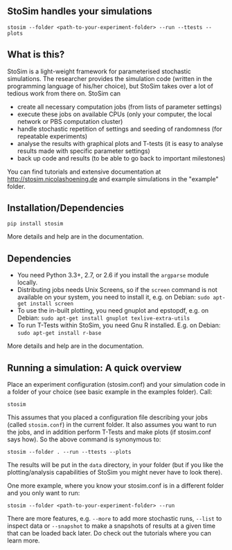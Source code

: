 StoSim handles your simulations
----------------------------------

    stosim --folder <path-to-your-experiment-folder> --run --ttests --plots


What is this?
--------------------

StoSim is a light-weight framework for parameterised stochastic simulations. The researcher provides the simulation code (written in the programming language of his/her choice), 
but StoSim takes over a lot of tedious work from there on. StoSim can

* create all necessary computation jobs (from lists of parameter settings)
* execute these jobs on available CPUs (only your computer, the local network or PBS computation cluster)
* handle stochastic repetition of settings and seeding of randomness (for repeatable experiments) 
* analyse the results with graphical plots and T-tests (it is easy to analyse results made with specific parameter settings)
* back up code and results (to be able to go back to important milestones)

You can find tutorials and extensive documentation at http://stosim.nicolashoening.de and example simulations in the "example" folder.


Installation/Dependencies
---------------------------

    pip install stosim

More details and help are in the documentation.


Dependencies
---------------
* You need Python 3.3+, 2.7, or 2.6 if you install the `argparse` module locally.
* Distributing jobs needs Unix Screens, so if the `screen` command is not available on your system, you need to install it, e.g. on Debian:
    `sudo apt-get install screen`
* To use the in-built plotting, you need gnuplot and epstopdf, e.g. on Debian:
    `sudo apt-get install gnuplot texlive-extra-utils`
* To run T-Tests within StoSim, you need Gnu R installed. E.g. on Debian:
    `sudo apt-get install r-base`

More details and help are in the documentation.


Running a simulation: A quick overview
---------------------------------------
Place an experiment configuration (stosim.conf) and your simulation code in a folder of your choice (see basic example in the examples folder).
Call:

    stosim
    
This assumes that you placed a configuration file describing your jobs (called `stosim.conf`) in the current folder.
It also assumes you want to run the jobs, and in addition perform T-Tests and make plots (if stosim.conf says how).
So the above command is synonymous to:

    stosim --folder . --run --ttests --plots

The results will be put in the `data` directory, in your folder 
(but if you like the plotting/analysis capabilities of StoSim you might never have to look there).

One more example, where you know your stosim.conf is in a different folder and you only want to run:

    stosim --folder <path-to-your-experiment-folder> --run

There are more features, e.g. `--more` to add more stochastic runs, `--list` to inspect data or `--snapshot` to make a snapshots of results at a given time that can be loaded back later. Do check out the tutorials where you can learn more. 
